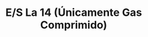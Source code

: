 ---
title: "E/S La 14 (Únicamente Gas Comprimido)"
url: /caracas/e-s-la-14-unicamente-gas-comprimido/
shop: Allgemein
---